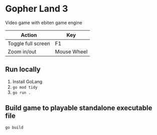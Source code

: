 # Gopher Land 3

Video game with ebiten game engine

| Action             | Key         |
| ------------------ | ----------- |
| Toggle full screen | F1          |
| Zoom in/out        | Mouse Wheel |

## Run locally

1. Install GoLang
2. `go mod tidy`
3. `go run .`

## Build game to playable standalone executable file

`go build`
